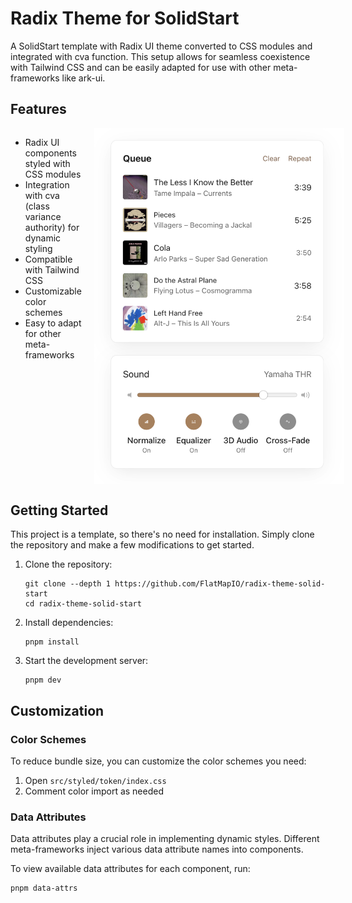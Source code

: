 # Radix Theme for SolidStart

A SolidStart template with Radix UI theme converted to CSS modules and integrated with cva function. This setup allows for seamless coexistence with Tailwind CSS and can be easily adapted for use with other meta-frameworks like ark-ui.

## Features

<div style="display: flex; gap: 20px;">

  <div style="flex: 1;">

  - Radix UI components styled with CSS modules
  - Integration with cva (class variance authority) for dynamic styling
  - Compatible with Tailwind CSS
  - Customizable color schemes
  - Easy to adapt for other meta-frameworks

  </div>

  <img src="assets/image.png" alt="Show case" style="width: 400px;">
</div>




## Getting Started

This project is a template, so there's no need for installation. Simply clone the repository and make a few modifications to get started.

1. Clone the repository:

   ```
   git clone --depth 1 https://github.com/FlatMapIO/radix-theme-solid-start
   cd radix-theme-solid-start
   ```

2. Install dependencies:

   ```
   pnpm install
   ```

3. Start the development server:
   ```
   pnpm dev
   ```

## Customization

### Color Schemes

To reduce bundle size, you can customize the color schemes you need:

1. Open `src/styled/token/index.css`
2. Comment color import as needed

### Data Attributes

Data attributes play a crucial role in implementing dynamic styles. Different meta-frameworks inject various data attribute names into components.

To view available data attributes for each component, run:

```
pnpm data-attrs
```
